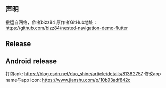 ## 声明
   搬运自网络，作者bizz84
   原作者GitHub地址：https://github.com/bizz84/nested-navigation-demo-flutter

## Release
  ## Android release
  打包apk: https://blog.csdn.net/duo_shine/article/details/81382757
  修改app name与app icon: https://www.jianshu.com/p/10b93adf842c
